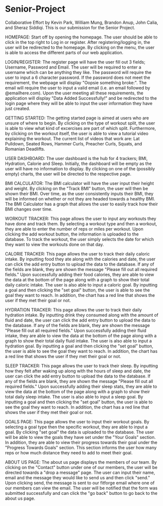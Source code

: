 # Senior-Project

Collaborative Effort by Kevin Park, William Mung, Brandon Anup, John Calia, and Sheraz Siddiqi.
This is our submission for the Senior Project.

HOMEPAGE:
Start off by opening the homepage. The user should be able to click in the top right to Log in or register. After registering/logging in, the user will be redirected to the homepage. 
By clicking on the menu, the user is able to access the different parts of our web application.

LOGIN/REGISTER:
The register page will have the user fill out 3 fields; Username, Password and Email. The user will be required to enter a username which can be anything they like. The password will require the user to input a 6 character password. If the password does not meet the requirement, the webpage will display "Oopsie something broke:". The email will require the user to input a valid email (i.e. an email followed by @emailhere.com). Upon the user meeting all these requirements, the application will display "Data Added Successfully!" and be redirected to the login page where they will be able to input the user information they have just created.

GETTING STARTED:
The getting started page is aimed at users who are unsure of where to begin. By clicking on the type of workout split, the user is able to view what kind of excercises are part of which split. Furthermore, by clicking on the workout itself, the user is able to view a tutorial video explaining the workout. 
The current list of videos that work are:
Lat Pulldown,
Seated Rows,
Hammer Curls,
Preacher Curls,
Squats,
and Romanian Deadlifts.

USER DASHBOARD: 
The user dashboard is the hub for 4 trackers; BMI, Hydration, Calorie and Sleep. Initially, the dashboard will be empty as the user will have no information to display. By clicking on one of the (possibly empty) charts, the user will be directed to the respective page.

BMI CALCULATOR:
The BMI calculator will have the user input their height and weight. By clicking on the "Track BMI" button, the user will then be shown their BMI. Over time, as the user consistently inputs their BMI, they will be informed on whether or not they are headed towards a healthy BMI. The BMI Calculator has a graph that allows the user to easily track how their BMI changes over time.

WORKOUT TRACKER:
This page allows the user to input any workouts they have done and track them. By selecting a workout type and then a workout, they are able to enter the number of reps or miles per workout. Upon clicking the add workout button, the information is uploaded to the database. To track the workout, the user simply selects the date for which they want to view the workouts done on that day. 

CALORIE TRACKER:
This page allows the user to track their daily caloric intake. By inputting food they ate along with the calories and date, the user can click the add entry button to upload the data to the database. If any of the fields are blank, they are shown the message "Please fill out all required fields." Upon successfully adding their food calories, they are able to view the data at the bottom of the page along with a graph to show their total daily caloric intake. The user is also able to input a caloric goal. By inputting a goal and then clicking the "set goal" button, the user is able to see the goal they want to reach. In addition, the chart has a red line that shows the user if they met their goal or not. 

HYDRATION TRACKER:
This page allows the user to track their daily hydration intake. By inputting drink they consumed along with the amount of fluid and date, the user can click the add entry button to upload the data to the database. If any of the fields are blank, they are shown the message "Please fill out all required fields." Upon successfully adding their fluid intake, they are able to view the data at the bottom of the page along with a graph to show their total daily fluid intake. The user is also able to input a hydration goal. By inputting a goal and then clicking the "set goal" button, the user is able to see the goal they want to reach. In addition, the chart has a red line that shows the user if they met their goal or not. 

SLEEP TRACKER:
This page allows the user to track their sleep. By inputting how they felt after waking up along with the hours of sleep and date, the user can click the add entry button to upload the data to the database. If any of the fields are blank, they are shown the message "Please fill out all required fields." Upon successfully adding their sleep stats, they are able to view the data at the bottom of the page along with a graph to show their total daily sleep intake. The user is also able to input a sleep goal. By inputting a goal and then clicking the "set goal" button, the user is able to see the goal they want to reach. In addition, the chart has a red line that shows the user if they met their goal or not. 

GOALS PAGE:
This page allows the user to input their workout goals. By selecting a goal type then the specific workout, they are able to input a goal. By clicking "set goal" the data is uploaded to the database. The user will be able to view the goals they have set under the "Your Goals" section. In addition, they are able to view their progress towards their goal under the "Progress Towards Goals" section. This section informs the user how many reps or how much distance they need to add to meet their goal. 

ABOUT US PAGE:
The about us page displays the members of our team. By clicking on the "Contact" button under one of our members, the user will be directed towards a "drop a message" page. The user can input their name, email and the message they would like to send us and then click "send." Upon clicking send, the message is sent to our fitforge email where one of our members can view the email. The user will be notified that the form was submitted successfully and can click the "go back" button to go back to the about us page. 